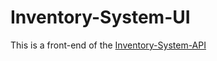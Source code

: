 # Inventory-System-UI
This is a front-end of the [Inventory-System-API](https://awesomeopensource.com/project/elangosundar/awesome-README-templates)
